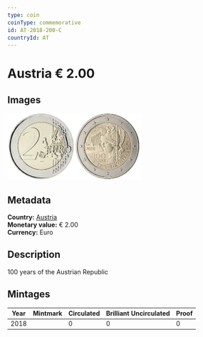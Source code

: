 ```yaml
---
type: coin
coinType: commemorative
id: AT-2018-200-C
countryId: AT
---
```


# Austria € 2.00

## Images

<img src="../../Images/common-2007-200.png" height="150" alt="Front image"><img src="Images/AT-2018-200.png" height="150" alt="Back image">

## Metadata

**Country:** [Austria](../../Countries/Austria/index.md)\
**Monetary value:** € 2.00\
**Currency:** Euro

## Description
100 years of the Austrian Republic

## Mintages

| Year | Mintmark | Circulated | Brilliant Uncirculated | Proof |
| ---- | -------- | ---------- | ---------------------- | ----- |
| 2018 | | 0 | 0 | 0 |
